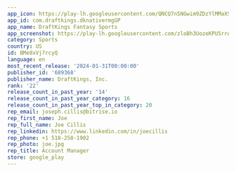 ```yaml
---
app_icon: https://play-lh.googleusercontent.com/QNCQ7n5NGwim9ZDzYlMMaXSxaTepJfmwqs-uU1k0qIrL-8mKHNTr5kVba9HWSyppz84
app_id: com.draftkings.dknativermgGP
app_name: DraftKings Fantasy Sports
app_screenshot: https://play-lh.googleusercontent.com/zloBh3UozeKPU5rrADs0CwyAMnNd2qEiN-zqmUAfBwwDTBD3MQfJFVrEbTA9TlReSic
category: Sports
country: US
id: BMe8xVj7rcyQ
language: en
most_recent_release: '2024-01-31T00:00:00'
publisher_id: '689368'
publisher_name: DraftKings, Inc.
rank: '22'
release_count_in_past_year: '14'
release_count_in_past_year_category: 16
release_count_in_past_year_top_in_category: 20
rep_email: joseph.cillis@bitrise.io
rep_first_name: Joe
rep_full_name: Joe Cillis
rep_linkedin: https://www.linkedin.com/in/joecillis
rep_phone: +1 518-258-1902
rep_photo: joe.jpg
rep_title: Account Manager
store: google_play
---
```

